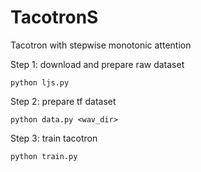 # TacotronS
Tacotron with stepwise monotonic attention


Step 1: download and prepare raw dataset

    python ljs.py


Step 2: prepare tf dataset

    python data.py <wav_dir>


Step 3: train tacotron

    python train.py